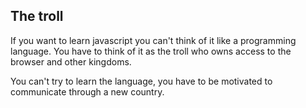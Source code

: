 ## The troll

If you want to learn javascript you can't think of it like a programming language. You have to think of it as the troll who owns access to the browser and other kingdoms.

You can't try to learn the language, you have to be motivated to communicate through a new country.
